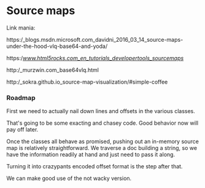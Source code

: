 # Source maps

Link mania:


https:/_blogs.msdn.microsoft.com_davidni_2016_03_14_source-maps-under-the-hood-vlq-base64-and-yoda/


https:/_www.html5rocks.com_en_tutorials_developertools_sourcemaps_


http:/_murzwin.com_base64vlq.html


http:/_sokra.github.io_source-map-visualization/#simple-coffee


### Roadmap

First we need to actually nail down lines and offsets in the various classes.


That's going to be some exacting and chasey code.  Good behavior now will pay off
later. 


Once the classes all behave as promised, pushing out an in-memory source map
is relatively straightforward.  We traverse a doc building a string, so we 
have the information readily at hand and just need to pass it along.


Turning it into crazypants encoded offset format is the step after that. 


We can make good use of the not wacky version.
